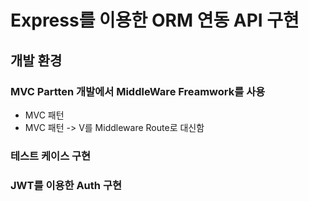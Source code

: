 # Express를 이용한 ORM 연동 API 구현  

## 개발 환경 

### MVC Partten 개발에서 MiddleWare Freamwork를 사용  
- MVC 패턴  
- MVC 패턴 -> V를 Middleware Route로 대신함

### 테스트 케이스 구현   

### JWT를 이용한 Auth 구현  
